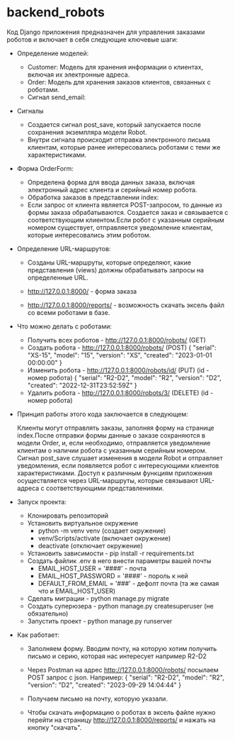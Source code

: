# backend_robots

Код Django приложения предназначен для управления заказами роботов и включает в себя следующие ключевые шаги:

- Определение моделей:

    - Customer: Модель для хранения информации о клиентах, включая их электронные адреса.
    - Order: Модель для хранения заказов клиентов, связанных с роботами.
    - Сигнал send_email:

- Сигналы

    - Создается сигнал post_save, который запускается после сохранения экземпляра модели Robot.
    - Внутри сигнала происходит отправка электронного письма клиентам, которые ранее интересовались роботами с теми же характеристиками.

- Форма OrderForm:

    - Определена форма для ввода данных заказа, включая электронный адрес клиента и серийный номер робота.
    - Обработка заказов в представлении index:
    - Если запрос от клиента является POST-запросом, то данные из формы заказа обрабатываются. Создается заказ и связывается с соответствующим клиентом.Если робот с указанным серийным номером существует, отправляется уведомление клиентам, которые интересовались этим роботом.

- Определение URL-маршрутов:

    - Созданы URL-маршруты, которые определяют, какие представления (views) должны обрабатывать запросы на определенные URL.

    - http://127.0.0.1:8000/ - форма заказа
    - http://127.0.0.1:8000/reports/ - возможность скачать эксель файл со всеми роботами в базе.

- Что можно делать с роботами:

    - Получить всех роботов - http://127.0.0.1:8000/robots/ (GET)
    - Создать робота - http://127.0.0.1:8000/robots/ (POST)
            {
                "serial": "XS-15",
                "model": "15",
                "version": "XS",
                "created": "2023-01-01 00:00:00"
            }
    - Изменить робота - http://127.0.0.1:8000/robots/id/ (PUT) (id - номер робота)
            {
                "serial": "R2-D2",
                "model": "R2",
                "version": "D2",
                "created": "2022-12-31T23:52:59Z"
            }
    - Удалить робота - http://127.0.0.1:8000/robots/3/ (DELETE) (id - номер робота)


- Принцип работы этого кода заключается в следующем:

    Клиенты могут отправлять заказы, заполняя форму на странице index.После отправки формы данные о заказе сохраняются в модели Order, и, если необходимо, отправляется уведомление клиентам о наличии робота с указанным серийным номером. Сигнал post_save слушает изменения в модели Robot и отправляет уведомления, если появляется робот с интересующими клиентов характеристиками. Доступ к различным функциям приложения осуществляется через URL-маршруты, которые связывают URL-адреса с соответствующими представлениями.

- Запуск проекта:

    - Клонировать репозиторий
    - Установить виртуальное окружение
        - python -m venv venv (создает окружение)
        - venv/Scripts/activate (включает окружение)
        - deactivate (отключает окружение)
    - Установить зависимости - pip install -r requirements.txt
    - Создать файлик .env в него внести параметры вашей почты
        - EMAIL_HOST_USER = '####' - почта
        - EMAIL_HOST_PASSWORD = '####' - пороль к ней
        - DEFAULT_FROM_EMAIL = '###' - дефолт почта (та же самая что и EMAIL_HOST_USER)
    - Сделать миграции - python manage.py migrate
    - Создать суперюзера - python manage.py createsuperuser (не обязательно)
    - Запустить проект - python manage.py runserver


- Как работает:

    - Заполняем форму. Вводим почту, на которую хотим получить письмо и серию, которая нас интересует например R2-D2
    - Через Postman на адрес http://127.0.0.1:8000/robots/ посылаем POST запрос с json. Например:
        {
            "serial": "R2-D2",
            "model": "R2",
            "version": "D2",
            "created": "2023-09-29 14:04:44"
        }
    - Получаем письмо на почту, которую указали.

    - Чтобы скачать информацию о роботах в эксель файле нужно перейти на страницу http://127.0.0.1:8000/reports/ и нажать на кнопку "скачать".
